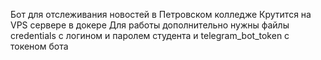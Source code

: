 Бот для отслеживания новостей в Петровском колледже
Крутится на VPS сервере в докере
Для работы дополнительно нужны файлы credentials с логином и паролем студента и telegram_bot_token с токеном бота